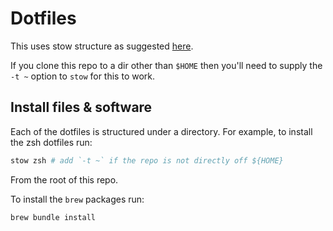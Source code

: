 # Dotfiles

This uses stow structure as suggested [here](https://gist.github.com/andreibosco/cb8506780d0942a712fc).

If you clone this repo to a dir other than `$HOME` then you'll need to supply the `-t ~` option to `stow` for this to work.

## Install files & software

Each of the dotfiles is structured under a directory. For example, to install the zsh dotfiles run:

```bash
stow zsh # add `-t ~` if the repo is not directly off ${HOME}
```

From the root of this repo.

To install the `brew` packages run:

```bash
brew bundle install
```
